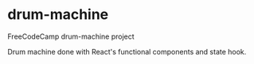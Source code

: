 # drum-machine
FreeCodeCamp drum-machine project

Drum machine done with React's functional components and state hook.
